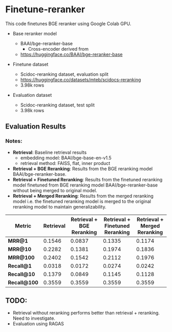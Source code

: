 # Finetune-reranker
This code finetunes BGE reranker using Google Colab GPU.

- Base reranker model
  - BAAI/bge-reranker-base
    - Cross-encoder derived from 
  - https://huggingface.co/BAAI/bge-reranker-base
- Finetune dataset
  - Scidoc-reranking dataset, evaluation split
  - https://huggingface.co/datasets/mteb/scidocs-reranking
  - 3.98k rows

- Evaluation dataset
  - Scidoc-reranking dataset, test split
  - 3.98k rows

## Evaluation Results
### Notes:
- **Retrieval**: Baseline retrieval results
  - embedding model: BAAI/bge-base-en-v1.5
  - retrieval method: FAISS, flat, inner product
- **Retrieval + BGE Reranking**: Results from the BGE reranking model BAAI/bge-reranker-base.
- **Retrieval + Finetuned Reranking**: Results from the finetuned reranking model finetuned from BGE reranking model BAAI/bge-reranker-base without being merged to original model.
- **Retrieval + Merged Reranking**: Results from the merged reranking model i.e. the finetuned reranking model is merged to the original reranking model to maintain generalizability.

| Metric              | Retrieval | Retrieval + BGE Reranking | Retrieval + Finetuned Reranking | Retrieval + Merged Reranking |
|---------------------|-----------|---------------|---------------------|------------------|
| **MRR@1**           | 0.1546    | 0.0837        | 0.1335              | 0.1174           |
| **MRR@10**          | 0.2282    | 0.1381        | 0.1974              | 0.1836           |
| **MRR@100**         | 0.2402    | 0.1542        | 0.2112              | 0.1976           |
| **Recall@1**        | 0.0318    | 0.0172        | 0.0274              | 0.0242           |
| **Recall@10**       | 0.1379    | 0.0849        | 0.1145              | 0.1128           |
| **Recall@100**      | 0.3559    | 0.3559        | 0.3559              | 0.3559           |


## TODO:
- Retrieval without reranking performs better than retrieval + reranking. Need to investigate.
- Evaluation using RAGAS 
